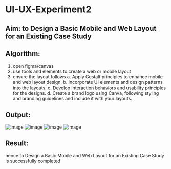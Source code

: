 # UI-UX-Experiment2

## Aim: to Design a Basic Mobile and Web Layout for an Existing Case Study

## Algorithm:
1.  open figma/canvas
2.  use tools and elements to create a web or mobile layout
3.  ensure the layout follows
 a. Apply Gestalt principles to enhance mobile and web layout design.
b. Incorporate UI elements and design patterns into the layouts.
c. Develop interaction behaviors and usability principles for the designs.
d. Create a brand logo using Canva, following styling and branding guidelines and include it with your layouts. 

## Output:
![image](https://github.com/user-attachments/assets/44387b20-aa0c-4308-9ac4-b0ab3679bf85)
![image](https://github.com/user-attachments/assets/438eef14-129c-4446-9c39-5ac9815f722e)
![image](https://github.com/user-attachments/assets/83d050bc-9931-4ebc-98c2-55fc9ccf11c3)
![image](https://github.com/user-attachments/assets/ca473728-d585-4d15-85ba-b733ef32b11a)





## Result:
hence to Design a Basic Mobile and Web Layout for an Existing Case Study is successfully completed
